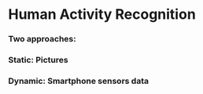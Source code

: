 # Human Activity Recognition
### Two approaches:
### Static: Pictures
### Dynamic: Smartphone sensors data
